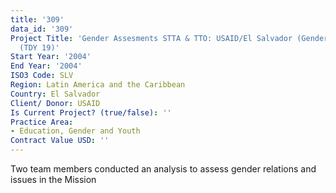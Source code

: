 ```yaml
---
title: '309'
data_id: '309'
Project Title: 'Gender Assesments STTA & TTO: USAID/El Salvador (Gender Assessment)
  (TDY 19)'
Start Year: '2004'
End Year: '2004'
ISO3 Code: SLV
Region: Latin America and the Caribbean
Country: El Salvador
Client/ Donor: USAID
Is Current Project? (true/false): ''
Practice Area:
- Education, Gender and Youth
Contract Value USD: ''
---
```


Two team members conducted an analysis to assess gender relations and issues in the Mission